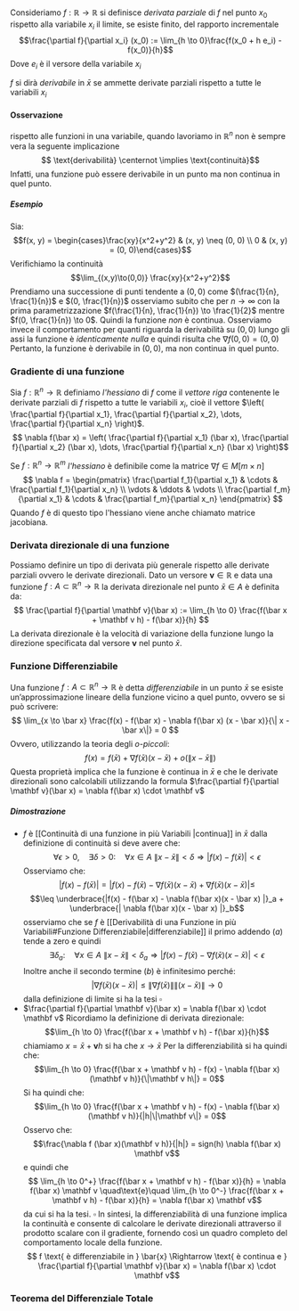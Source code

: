 Consideriamo $f: \mathbb R \to \mathbb R$ si definisce _derivata parziale_ di $f$ nel punto $x_0$ rispetto alla variabile $x_i$ il limite, se esiste finito, del rapporto incrementale
$$\frac{\partial f}{\partial x_i} (x_0) := \lim_{h \to 0}\frac{f(x_0 + h e_i) - f(x_0)}{h}$$
Dove $e_i$ è il versore della variabile $x_i$ 

$f$ si dirà _derivabile_ in $\bar x$ se ammette derivate parziali rispetto a tutte le variabili $x_i$
#### Osservazione
rispetto alle funzioni in una variabile, quando lavoriamo in $\mathbb R ^n$ non è sempre vera la seguente implicazione
$$
	 \text{derivabilità} \centernot \implies \text{continuità}$$
 Infatti, una funzione può essere derivabile in un punto ma non continua in quel punto.
##### Esempio
Sia:
$$f(x, y) = \begin{cases}\frac{xy}{x^2+y^2} & (x, y) \neq (0, 0) \\ 0 & (x, y) = (0, 0)\end{cases}$$
Verifichiamo la continuità
$$\lim_{(x,y)\to(0,0)} \frac{xy}{x^2+y^2}$$
Prendiamo una successione di punti tendente a $(0,0)$ come $(\frac{1}{n}, \frac{1}{n})$ e $(0, \frac{1}{n})$ osserviamo subito che per $n \to \infty$ con la prima parametrizzazione $f(\frac{1}{n}, \frac{1}{n}) \to \frac{1}{2}$ mentre $f(0, \frac{1}{n}) \to 0$.
Quindi la funzione _non_ è continua.
Osserviamo invece il comportamento per quanti riguarda la derivabilità su $(0, 0)$ lungo gli assi la funzione è _identicamente nulla_ e quindi risulta che 
$\nabla f(0, 0) = (0, 0)$
 Pertanto, la funzione è derivabile in $(0, 0)$, ma non continua in quel punto.
 
### Gradiente di una funzione
Sia $f: \mathbb R^n \to \mathbb R$ definiamo _l'hessiano_ di $f$ come il _vettore riga_ contenente le derivate parziali di $f$ rispetto a tutte le variabili $x_i$, cioè il vettore $\left( \frac{\partial f}{\partial x_1}, \frac{\partial f}{\partial x_2}, \dots, \frac{\partial f}{\partial x_n} \right)$.
$$
\nabla f(\bar x) = \left( \frac{\partial f}{\partial x_1} (\bar x), \frac{\partial f}{\partial x_2}  (\bar x), \dots, \frac{\partial f}{\partial x_n} (\bar x) \right)$$

Se $f: \mathbb R^n \to \mathbb R^m$ _l'hessiano_ è definibile come la matrice $\nabla f \in M[m \times n]$ 
$$
 \nabla f = \begin{pmatrix} \frac{\partial f_1}{\partial x_1} & \cdots & \frac{\partial f_1}{\partial x_n} \\ \vdots & \ddots & \vdots \\ \frac{\partial f_m}{\partial x_1} & \cdots & \frac{\partial f_m}{\partial x_n} \end{pmatrix}
$$
Quando $f$ è di questo tipo l'hessiano viene anche chiamato matrice jacobiana.
### Derivata direzionale di una funzione
Possiamo definire un tipo di derivata più generale rispetto alle derivate parziali ovvero le derivate direzionali.
Dato un versore $\mathbf v \in \mathbb R$ e data una funzione $f : A \subset \mathbb{R}^n \to \mathbb{R}$ la derivata direzionale nel punto $\bar x \in A$ è definita da:
$$
\frac{\partial f}{\partial \mathbf v}(\bar x) := \lim_{h \to 0} \frac{f(\bar x + \mathbf v h) - f(\bar x)}{h}
$$
 La derivata direzionale è la velocità di variazione della funzione lungo la direzione specificata dal versore $\mathbf v$ nel punto $\bar x$.

### Funzione Differenziabile
 Una funzione  $f: A \subset \mathbb{R}^n \to \mathbb{R}$  è detta _differenziabile_ in un punto $\bar{x}$ se esiste un’approssimazione lineare della funzione vicino a quel punto, ovvero se si può scrivere:
 $$
 \lim_{x \to \bar x} \frac{f(x) - f(\bar x) - \nabla f(\bar x) (x - \bar x)}{\| x - \bar x\|} = 0
$$
Ovvero, utilizzando la teoria degli _o-piccoli_:
$$
f(x) = f(\bar x) + \nabla f(\bar x)(x - \bar x) + o({\| x - \bar x\|})$$
Questa proprietà implica che la funzione è continua in $\bar{x}$ e che le derivate direzionali sono calcolabili utilizzando la formula $\frac{\partial f}{\partial \mathbf v}(\bar x) = \nabla f(\bar x) \cdot \mathbf v$ 
##### Dimostrazione
- $f$ è [[Continuità di una funzione in più Variabili |continua]] in $\bar x$ 
dalla definizione di continuità si deve avere che:
$$\forall \epsilon > 0, \quad \exists \delta > 0: \quad \forall x \in A\ \|x - \bar x\| < \delta \Rightarrow |f(x) - f(\bar x)| < \epsilon$$
Osserviamo che:
$$|f(x) - f(\bar x)| = |f(x) - f(\bar x) - \nabla f(\bar x)(x - \bar x) + \nabla f(\bar x)(x - \bar x) | \leq$$
$$\leq \underbrace{|f(x) - f(\bar x) - \nabla f(\bar x)(x - \bar x) |}_a + \underbrace{| \nabla f(\bar x)(x - \bar x) |}_b$$
osserviamo che se $f$ è [[Derivabilità di una Funzione in più Variabili#Funzione Differenziabile|differenziabile]] il primo addendo $(a)$ tende a zero e quindi 
$$\exists \delta_a : \quad \forall x \in A\ \|x - \bar x\| < \delta_a \Rightarrow |f(x) - f(\bar x) - \nabla f(\bar x)(x - \bar x) | < \epsilon$$
Inoltre anche il secondo termine $(b)$ è infinitesimo perché:
$$| \nabla f(\bar x)(x - \bar x) | \leq \| \nabla f(\bar x)\|\|(x - \bar x)\| \to 0$$
dalla definizione di limite si ha la tesi
$\square$
- $\frac{\partial f}{\partial \mathbf v}(\bar x) = \nabla f(\bar x) \cdot \mathbf v$ 
Ricordiamo la definizione di derivata direzionale:
$$\lim_{h \to 0} \frac{f(\bar x + \mathbf v h) - f(\bar x)}{h}$$
chiamiamo $x = \bar x + \mathbf v h$ si ha che $x \to \bar x$
Per la differenziabilità si ha quindi che:
$$\lim_{h \to 0} \frac{f(\bar x + \mathbf v h) - f(x) - \nabla f(\bar x)(\mathbf v h)}{\|\mathbf v h\|} = 0$$
Si ha quindi che:
$$\lim_{h \to 0} \frac{f(\bar x + \mathbf v h) - f(x) - \nabla f(\bar x)(\mathbf v h)}{|h|\|\mathbf v\|} = 0$$
Osservo che:
$$\frac{\nabla f (\bar x)(\mathbf v h)}{|h|} = sign(h) \nabla f(\bar x) \mathbf v$$
e quindi che 
$$
 \lim_{h \to 0^+} \frac{f(\bar x + \mathbf v h) - f(\bar x)}{h} = \nabla f(\bar x)  \mathbf v \quad\text{e}\quad \lim_{h \to 0^-} \frac{f(\bar x + \mathbf v h) - f(\bar x)}{h} = \nabla f(\bar x) \mathbf v$$
da cui si ha la tesi.
$\square$
In sintesi, la differenziabilità di una funzione implica la continuità e consente di calcolare le derivate direzionali attraverso il prodotto scalare con il gradiente, fornendo così un quadro completo del comportamento locale della funzione.
$$
f \text{  è differenziabile in } \bar{x} \Rightarrow \text{ è continua e } \frac{\partial f}{\partial \mathbf v}(\bar x) = \nabla f(\bar x) \cdot \mathbf v$$


### Teorema del Differenziale Totale
